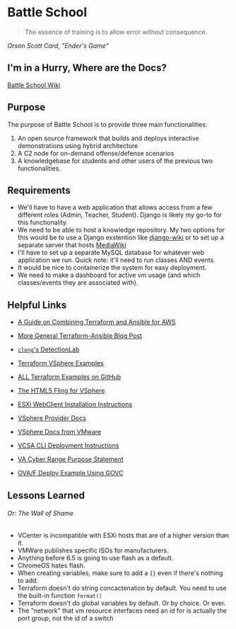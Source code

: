 # Battle School
> The essence of training is to allow error without consequence. 

*Orson Scott Card, "Ender's Game"*

## I'm in a Hurry, Where are the Docs?
[Battle School Wiki](https://github.com/stars-n-stripes/battleSchool/wiki)

## Purpose
The purpose of Battle School is to provide three main functionalities:
1. An open source framework that builds and deploys interactive demonstrations using hybrid architecture
2. A C2 node for on-demand offense/defense scenarios
3. A knowledgebase for students and other users of the previous two functionalities.

## Requirements
+ We'll have to have a web application that allows access from a few different roles (Admin, Teacher, Student). Django is likely my go-to for this functionality.
+ We need to be able to host a knowledge repository. My two options for this would be to use a Django exstention like [django-wiki](https://github.com/django-wiki/django-wiki) or to set up a separate server that hosts [MediaWiki](https://www.mediawiki.org/wiki/Download)
+ I'll have to set up a separate MySQL database for whatever web application we run. Quick note: it'll need to run classes AND events.
+ It would be nice to containerize the system for easy deployment.
+ We need to make a dashboard for active vm usage (and which classes/events they are associated with).

## Helpful Links

+ [A Guide on Combining Terraform and Ansible for AWS](https://github.com/ernesen/Terraform-Ansible)

+ [More General Terraform-Ansible Blog Post](https://alex.dzyoba.com/blog/terraform-ansible/)

+ [`clong`'s DetectionLab](https://github.com/clong/DetectionLab)

+ [Terraform VSphere Examples](https://github.com/terraform-providers/terraform-provider-vsphere/tree/master/examples)

+ [ALL Terraform Examples on GitHub](https://github.com/hashicorp/terraform/tree/master/examples)

+ [The HTML5 Fling for VSphere](https://download3.vmware.com/software/vmw-tools/vsphere_html_client/H5%20Client%20Deployment%20Instructions%20and%20Helpful%20Tips_v28.pdf)

+ [ESXi WebClient Installation Instructions](https://calvin.me/web-interface-for-esxi-without-vcenter/)

+ [VSphere Provider Docs](https://www.terraform.io/docs/providers/vsphere/index.html)

+ [VSphere Docs from VMware](https://docs.vmware.com/en/VMware-vSphere/index.html)

+ [VCSA CLI Deployment Instructions](https://www.vmware.com/content/dam/digitalmarketing/vmware/en/pdf/techpaper/products/vsphere/vmware-vsphere-60-vcenter-server-appliance-cmdline-install-technical-note.pdf)

+ [VA Cyber Range Purpose Statement](https://csrc.nist.gov/CSRC/media/Events/Federal-Information-Systems-Security-Educators-As/documents/24.pdf)

+ [OVA/F Deploy Example Using GOVC](https://giedrius.blog/2018/04/23/terraform-vsphere-provider-1-x-now-supports-deploying-ova-files-makes-using-ovftool-on-esxi-hosts-obsolete/)

## Lessons Learned
###### Or: The Wall of Shame
+ VCenter is incompatible with ESXi hosts that are of a higher version than it.
+ VMWare publishes specific ISOs for manufacturers.
+ Anything before 6.5 is going to use flash as a default.
+ ChromeOS hates flash.
+ When creating variables, make sure to add a `{}` even if there's nothing to add.
+ Terraform doesn't do string concactenation by default. You need to use the built-in function `format()`
+ Terraform doesn't do global variables by default. Or by choice. Or ever.
+ The "network" that vm resource interfaces need an id for is actually the port group, not the id of a switch

